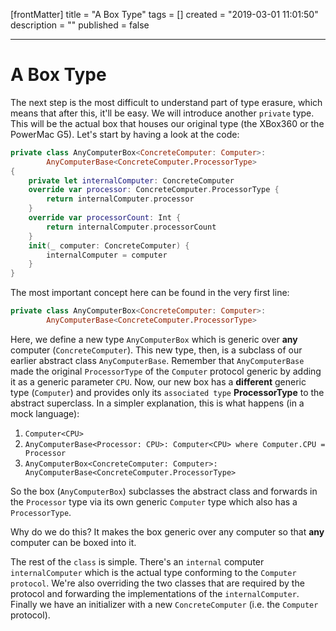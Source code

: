 [frontMatter]
title = "A Box Type"
tags = []
created = "2019-03-01 11:01:50"
description = ""
published = false

---

# A Box Type

The next step is the most difficult to understand part of type erasure,
which means that after this, it\'ll be easy. We will introduce another
`private` type. This will be the actual box that houses our original
type (the XBox360 or the PowerMac G5). Let\'s start by having a look at
the code:

``` Swift
private class AnyComputerBox<ConcreteComputer: Computer>: 
        AnyComputerBase<ConcreteComputer.ProcessorType> 
{
    private let internalComputer: ConcreteComputer
    override var processor: ConcreteComputer.ProcessorType {
        return internalComputer.processor
    }
    override var processorCount: Int {
        return internalComputer.processorCount
    }
    init(_ computer: ConcreteComputer) {
        internalComputer = computer
    }
}
```

The most important concept here can be found in the very first line:

``` Swift
private class AnyComputerBox<ConcreteComputer: Computer>: 
        AnyComputerBase<ConcreteComputer.ProcessorType>
```

Here, we define a new type `AnyComputerBox` which is generic over
**any** computer (`ConcreteComputer`). This new type, then, is a
subclass of our earlier abstract class `AnyComputerBase`. Remember that
`AnyComputerBase` made the original `ProcessorType` of the `Computer`
protocol generic by adding it as a generic parameter `CPU`. Now, our new
box has a **different** generic type (`Computer`) and provides only its
`associated type` **ProcessorType** to the abstract superclass. In a
simpler explanation, this is what happens (in a mock language):

1.  `Computer<CPU>`
2.  `AnyComputerBase<Processor: CPU>: Computer<CPU> where Computer.CPU = Processor`
3.  `AnyComputerBox<ConcreteComputer: Computer>: AnyComputerBase<ConcreteComputer.ProcessorType>`

So the box (`AnyComputerBox`) subclasses the abstract class and forwards
in the `Processor` type via its own generic `Computer` type which also
has a `ProcessorType`.

Why do we do this? It makes the box generic over any computer so that
**any** computer can be boxed into it.

The rest of the `class` is simple. There\'s an `internal` computer
`internalComputer` which is the actual type conforming to the `Computer`
`protocol`. We\'re also overriding the two classes that are required by
the protocol and forwarding the implementations of the
`internalComputer`. Finally we have an initializer with a new
`ConcreteComputer` (i.e. the `Computer` protocol).

